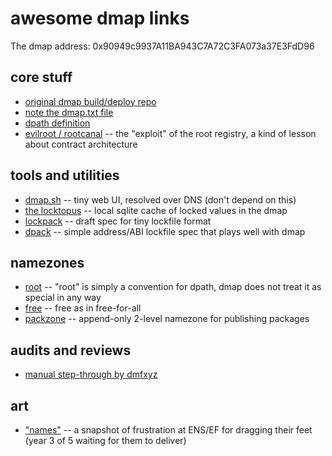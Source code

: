 # awesome dmap links

The dmap address: 0x90949c9937A11BA943C7A72C3FA073a37E3FdD96

## core stuff

- [original dmap build/deploy repo](https://github.com/dapphub/dmap)
- [note the dmap.txt file](https://github.com/dapphub/dmap/blob/master/dmap.txt)
- [dpath definition](https://github.com/dapphub/dpath)
- [evilroot / rootcanal](https://github.com/kbrav/rootcanal) -- the "exploit" of the root registry, a kind of lesson about contract architecture

## tools and utilities

- [dmap.sh](https://dmap.sh) -- tiny web UI, resolved over DNS (don't depend on this)
- [the locktopus](https://github.com/dapphub/locktopus) -- local sqlite cache of locked values in the dmap
- [lockpack](https://github.com/dapphub/lockpack) -- draft spec for tiny lockfile format
- [dpack](https://github.com/dapphub/dpack) -- simple address/ABI lockfile spec that plays well with dmap

## namezones

- [root](0x022ea9ba506e38ef6093b6ab53e48bbd60f86832) -- "root" is simply a convention for dpath, dmap does not treat it as special in any way
- [free](https://etherscan.io/address/0xf151b2c51f0885684a502d9e901846d9ffce3d4a#code) -- free as in free-for-all
- [packzone](https://github.com/packzone/packzone) -- append-only 2-level namezone for publishing packages

## audits and reviews

- [manual step-through by dmfxyz](https://github.com/dmfxyz/dmap-testing)


## art

- ["names"](https://nikolai.fyi/names/) -- a snapshot of frustration at ENS/EF for dragging their feet (year 3 of 5 waiting for them to deliver)